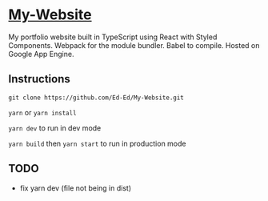 # [My-Website](https://www.gstaredward.com)

My portfolio website built in TypeScript using React with Styled Components. Webpack for the module bundler. Babel to compile. Hosted on Google App Engine.

## Instructions

`git clone https://github.com/Ed-Ed/My-Website.git`

`yarn` or `yarn install`

`yarn dev` to run in dev mode

`yarn build` then `yarn start` to run in production mode

## TODO

- fix yarn dev (file not being in dist)
